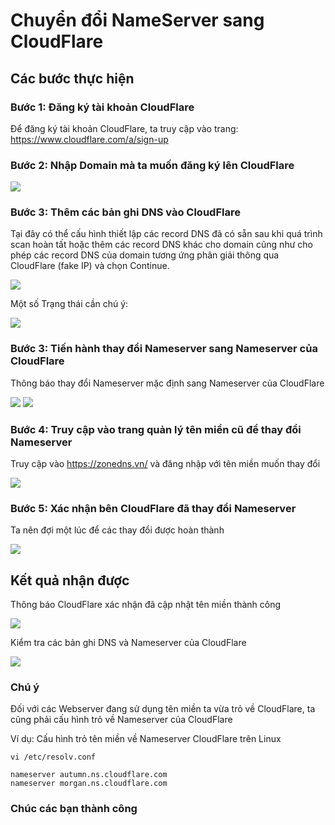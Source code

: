 # Chuyển đổi NameServer sang CloudFlare

## Các bước thực hiện

### Bước 1: Đăng ký tài khoản CloudFlare

Để đăng ký tài khoản CloudFlare, ta truy cập vào trang: https://www.cloudflare.com/a/sign-up

### Bước 2: Nhập Domain mà ta muốn đăng ký lên CloudFlare

<img src="https://imgur.com/SkME7Bw.png">

### Bước 3: Thêm các bản ghi DNS vào CloudFlare

Tại đây có thể cấu hình thiết lập các record DNS đã có sẵn sau khi quá trình scan hoàn tất hoặc thêm các record DNS khác cho domain cũng như cho phép các record DNS của domain tương ứng phân giải thông qua CloudFlare (fake IP) và chọn Continue.

<img src="https://imgur.com/1eDkAvA.png">

Một số Trạng thái cần chú ý:

<img src="https://imgur.com/UmzX3Ps.png">

### Bước 3: Tiến hành thay đổi Nameserver sang Nameserver của CloudFlare

Thông báo thay đổi Nameserver mặc định sang Nameserver của CloudFlare

<img src="https://imgur.com/2FfMX70.png">

<img src="https://imgur.com/T0MmlLn.png">

### Bước 4: Truy cập vào trang quản lý tên miền cũ để thay đổi Nameserver

Truy cập vào https://zonedns.vn/ và đăng nhập với tên miền muốn thay đổi

<img src="https://imgur.com/EDeNGFa.png">

### Bước 5: Xác nhận bên CloudFlare đã thay đổi Nameserver

Ta nên đợi một lúc để các thay đổi được hoàn thành

<img src="https://imgur.com/ItsnRfH.png">

## Kết quả nhận được

Thông báo CloudFlare xác nhận đã cập nhật tên miền thành công

<img src="https://imgur.com/Dtwu3D4.png">

Kiểm tra các bản ghi DNS và Nameserver của CloudFlare

<img src="https://imgur.com/dp4L77p.png">

### Chú ý

Đối với các Webserver đang sử dụng tên miền ta vừa trỏ về CloudFlare, ta cũng phải cấu hình trỏ về Nameserver của CloudFlare

Ví dụ: Cấu hình trỏ tên miền về Nameserver CloudFlare trên Linux

`vi /etc/resolv.conf`

```
nameserver autumn.ns.cloudflare.com
nameserver morgan.ns.cloudflare.com
```

### Chúc các bạn thành công